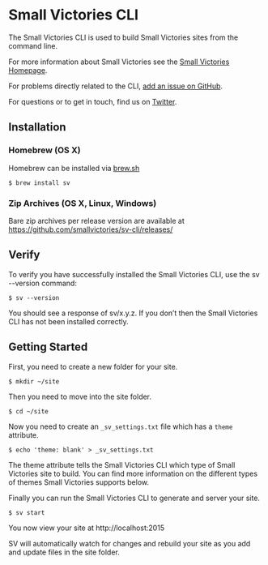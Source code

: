 # Small Victories CLI

The Small Victories CLI is used to build Small Victories sites from the command line.

For more information about Small Victories see the [Small Victories Homepage](https://www.smallvictori.es).

For problems directly related to the CLI, [add an issue on GitHub](https://github.com/smallvictories/sv-cli/issues/new).

For questions or to get in touch, find us on [Twitter](https://twitter.com/smvico).

## Installation

### Homebrew (OS X)

Homebrew can be installed via [brew.sh](http://brew.sh)

```
$ brew install sv
```

### Zip Archives (OS X, Linux, Windows)

Bare zip archives per release version are available at https://github.com/smallvictories/sv-cli/releases/

## Verify

To verify you have successfully installed the Small Victories CLI, use the sv --version command:

```
$ sv --version
```

You should see a response of sv/x.y.z. If you don’t then the Small Victories CLI has not been installed correctly.

## Getting Started

First, you need to create a new folder for your site.

```
$ mkdir ~/site
```

Then you need to move into the site folder.

```
$ cd ~/site
```

Now you need to create an `_sv_settings.txt` file which has a `theme` attribute.

```
$ echo 'theme: blank' > _sv_settings.txt
```

The theme attribute tells the Small Victories CLI which type of Small Victories site to build. You can find more information on the different types of themes Small Victories supports below.

Finally you can run the Small Victories CLI to generate and server your site.

```
$ sv start
```

You now view your site at http://localhost:2015

SV will automatically watch for changes and rebuild your site as you add and update files in the site folder.
